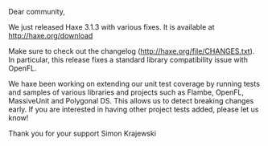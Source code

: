 Dear community,

We just released Haxe 3.1.3 with various fixes. It is available at http://haxe.org/download

Make sure to check out the changelog (<http://haxe.org/file/CHANGES.txt>). In particular, this release fixes a standard library compatibility issue with OpenFL.

We haxe been working on extending our unit test coverage by running tests and samples of various libraries and projects such as Flambe, OpenFL, MassiveUnit and Polygonal DS. This allows us to detect breaking changes early. If you are interested in having other project tests added, please let us know!

Thank you for your support
Simon Krajewski